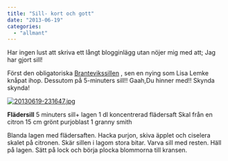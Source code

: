 ```yaml
---
title: "Sill- kort och gott"
date: "2013-06-19"
categories: 
  - "allmant"
---
```


Har ingen lust att skriva ett långt blogginlägg utan nöjer mig med att; Jag har gjort sill!

Först den obligatoriska [Brantevikssillen](http://import.local/2012/06/19/sill-i-dill/) , sen en nying som Lisa Lemke knåpat ihop. Dessutom på 5-minuters sill!! Gaah,Du hinner med!! Skynda skynda!  
  
[![20130619-231647.jpg](images/20130619-231647.jpg)](http://import.local/wp-content/uploads/2013/06/20130619-231647.jpg)

**Flädersill** 5 minuters sill+ lagen 1 dl koncentrerad flädersaft Skal från en citron 15 cm grönt purjoblast 1 granny smith

Blanda lagen med flädersaften. Hacka purjon, skiva äpplet och ciselera skalet på citronen. Skär sillen i lagom stora bitar. Varva sill med resten. Häll på lagen. Sätt på lock och börja plocka blommorna till kransen.
